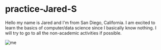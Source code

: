 # practice-Jared-S

Hello my name is Jared and I'm from San Diego, California. 
I am excited to learn the basics of computer/data science since I basically know nothing. 
I will try to go to all the non-academic activities if possible. 

![me](jared-s.jpg)
